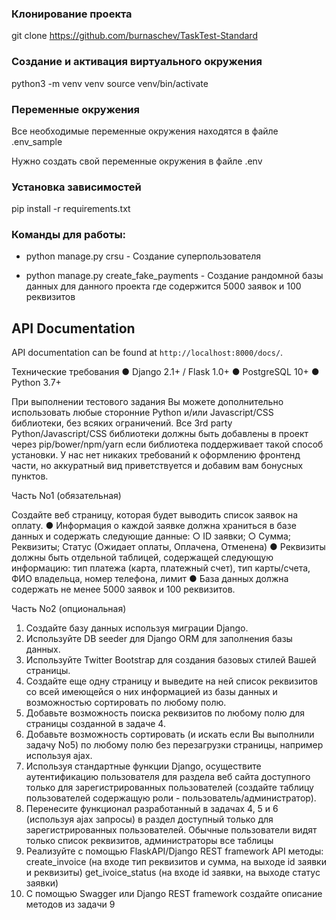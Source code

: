 ### Клонирование проекта

git clone https://github.com/burnaschev/TaskTest-Standard

### Создание и активация виртуального окружения

python3 -m venv venv
source venv/bin/activate

### Переменные окружения

Все необходимые переменные окружения находятся в файле .env_sample

Нужно создать свой переменные окружения в файле .env

### Установка зависимостей

pip install -r requirements.txt

### Команды для работы:
- python manage.py crsu - Создание суперпользователя

- python manage.py create_fake_payments - Создание рандомной базы данных для данного проекта где содержится 5000 заявок и 100 реквизитов

## API Documentation

API documentation can be found at `http://localhost:8000/docs/`.



Технические требования
● Django 2.1+ / Flask 1.0+
● PostgreSQL 10+
● Python 3.7+


При выполнении тестового задания Вы можете дополнительно использовать любые
сторонние Python и/или Javascript/CSS библиотеки, без всяких ограничений. Все 3rd
party Python/Javascript/CSS библиотеки должны быть добавлены в проект через
pip/bower/npm/yarn если библиотека поддерживает такой способ установки. У нас
нет никаких требований к оформлению фронтенд части, но аккуратный вид
приветствуется и добавим вам бонусных пунктов.

Часть No1 (обязательная)

Создайте веб страницу, которая будет выводить список заявок на оплату.
● Информация о каждой заявке должна храниться в базе данных и
содержать следующие данные:
○ ID заявки;
○ Сумма;
Реквизиты;
Статус (Ожидает оплаты, Оплачена, Отменена)
● Реквизиты должны быть отдельной таблицей, содержащей следующую информацию: тип платежа (карта, платежный счет), тип карты/счета, ФИО владельца, номер телефона, лимит
● База данных должна содержать не менее 5000 заявок и 100 реквизитов.


Часть No2 (опциональная)
1. Создайте базу данных используя миграции Django.
2. Используйте DB seeder для Django ORM для заполнения
базы данных.
3. Используйте Twitter Bootstrap для создания базовых стилей Вашей страницы.
4. Создайте еще одну страницу и выведите на ней список реквизитов со всей
имеющейся о них информацией из базы данных и возможностью
сортировать по любому полю.
5. Добавьте возможность поиска реквизитов по любому полю для страницы
созданной в задаче 4.
6. Добавьте возможность сортировать (и искать если Вы выполнили задачу No5)
по любому полю без перезагрузки страницы, например используя ajax.
7. Используя стандартные функции Django, осуществите аутентификацию
пользователя для раздела веб сайта доступного только для
зарегистрированных пользователей (создайте таблицу пользователей содержащую роли - пользователь/администратор).
8. Перенесите функционал разработанный в задачах 4, 5 и 6 (используя ajax
запросы) в раздел доступный только для зарегистрированных пользователей. Обычные пользователи видят только список реквизитов, администраторы все таблицы
9. Реализуйте с помощью FlaskAPI/Django REST framework API методы:
	create_invoice (на входе тип реквизитов и сумма, на выходе id заявки и реквизиты)
	get_ivoice_status (на входе id заявки, на выходе статус заявки)
10. С помощью Swagger или Django REST framework создайте описание методов из задачи 9
